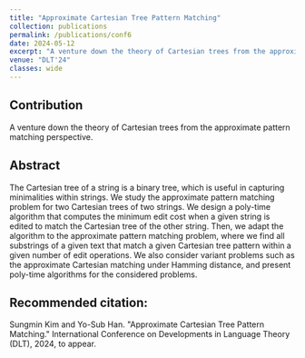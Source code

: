 ```yaml
---
title: "Approximate Cartesian Tree Pattern Matching"
collection: publications
permalink: /publications/conf6
date: 2024-05-12
excerpt: "A venture down the theory of Cartesian trees from the approximate pattern matching perspective. To appear."
venue: "DLT'24"
classes: wide
---
```

## Contribution
A venture down the theory of Cartesian trees from the approximate pattern matching perspective.

## Abstract
The Cartesian tree of a string is a binary tree, which is useful in capturing minimalities within strings. We study the approximate pattern matching problem for two Cartesian trees of two strings. We design a poly-time algorithm that computes the minimum edit cost when a given string is edited to match the Cartesian tree of the other string. Then, we adapt the algorithm to the approximate pattern matching problem, where we find all substrings of a given text that match a given Cartesian tree pattern within a given number of edit operations. We also consider variant problems such as the approximate Cartesian matching under Hamming distance, and present poly-time algorithms for the considered problems.

## Recommended citation:
Sungmin Kim and Yo-Sub Han. "Approximate Cartesian Tree Pattern Matching." International Conference on Developments in Language Theory (DLT), 2024, to appear.
